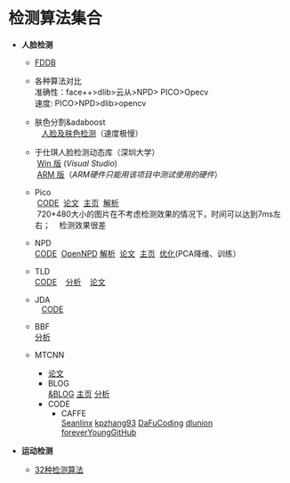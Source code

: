 # 检测算法集合

-  **人脸检测**  

    - [FDDB](http://vis-www.cs.umass.edu/fddb/results.html)  
    
    - 各种算法对比  
    准确性：face++>dlib>云从>NPD> PICO>Opecv  
    速度: PICO>NPD>dlib>opencv  
    
    - 肤色分割&adaboost  
    [人脸及肤色检测](https://github.com/smartadpole/SkinSplit)（速度极慢）  
    
    - 于仕琪人脸检测动态库（深圳大学）   
  [Win 版](https://github.com/smartadpole/libfacedetection) (*Visual Studio*)    
  [ARM 版](https://github.com/smartadpole/YSQfastfd)（*ARM硬件只能用该项目中测试使用的硬件*）  
    - Pico  
  [CODE](https://github.com/smartadpole/pico)
  [论文](https://arxiv.org/pdf/1305.4537.pdf)
  [主页](https://arxiv.org/abs/1305.4537)
  [解析](http://blog.csdn.net/u010333076/article/details/51397332)  
  720\*480大小的图片在不考虑检测效果的情况下，时间可以达到7ms左右；  
  检测效果很差   
    - NPD  
  [CODE](https://github.com/smartadpole/NPD) 
  [OpenNPD](https://github.com/smartadpole/OpenNPD)
  [解析](http://blog.csdn.net/u010333076/article/details/51397332) 
  [论文](https://arxiv.org/pdf/1408.1656.pdf)
  [主页](http://www.cbsr.ia.ac.cn/users/scliao/projects/npdface/)
  [优化](http://blog.csdn.net/qq_14845119/article/details/52576902)(PCA降维、训练）  
  
    - TLD  
    [CODE](https://github.com/smartadpole/TLD)
    [分析](http://blog.csdn.net/crzy_sparrow/article/details/7398904)
    [论文](http://info.ee.surrey.ac.uk/Personal/Z.Kalal/Publications/2010_icip.pdf)  
    
    - JDA  
    [CODE](https://github.com/smartadpole/JDA)  
    
    - BBF  
    [分析](http://libccv.org/doc/doc-bbf/)  
    
    - MTCNN  
        - [论文](https://arxiv.org/ftp/arxiv/papers/1604/1604.02878.pdf)  
        - BLOG  
            [&BLOG](http://m.blog.csdn.net/XZZPPP/article/details/75320451)
            [主页](https://kpzhang93.github.io/MTCNN_face_detection_alignment/index.html?from=timeline&isappinstalled=1)
            [分析](http://blog.csdn.net/shuzfan/article/details/52668935)
        - CODE  
            - CAFFE  
            [Seanlinx](https://github.com/Seanlinx/mtcnn)
            [kpzhang93](https://github.com/kpzhang93/MTCNN_face_detection_alignment)
            [DaFuCoding](https://github.com/DaFuCoding/MTCNN_Caffe)
            [dlunion](https://github.com/dlunion/mtcnn)
            [foreverYoungGitHub](https://github.com/foreverYoungGitHub/MTCNN)  

    
- **运动检测**
    - [32种检测算法](https://github.com/smartadpole/bgslibrary)

